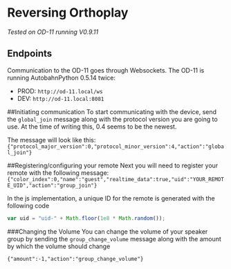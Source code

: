 # Reversing Orthoplay
*Tested on OD-11 running V0.9.11*
## Endpoints

Communication to the OD-11 goes through Websockets.
The OD-11 is running AutobahnPython 0.5.14 twice:

- PROD: `http://od-11.local/ws`
- DEV: `http://od-11.local:8081`

##Initiating communication
To start communicating with the device, send the `global_join` message along with the protocol version you are going to use.
At the time of writing this, 0.4 seems to be the newest.

The message will look like this: `{"protocol_major_version":0,"protocol_minor_version":4,"action":"global_join"}`

##Registering/configuring your remote
Next you will need to register your remote with the following message:
``{"color_index":0,"name":"guest","realtime_data":true,"uid":"YOUR_REMOTE_UID","action":"group_join"}``

In the js implementation, a unique ID for the remote is generated with the following code
```javascript
var uid = "uid-" + Math.floor(1e8 * Math.random());
```

###Changing the Volume
You can change the volume of your speaker group by sending the `group_change_volume` message along with the amount by which the volume should change

`{"amount":-1,"action":"group_change_volume"}`

